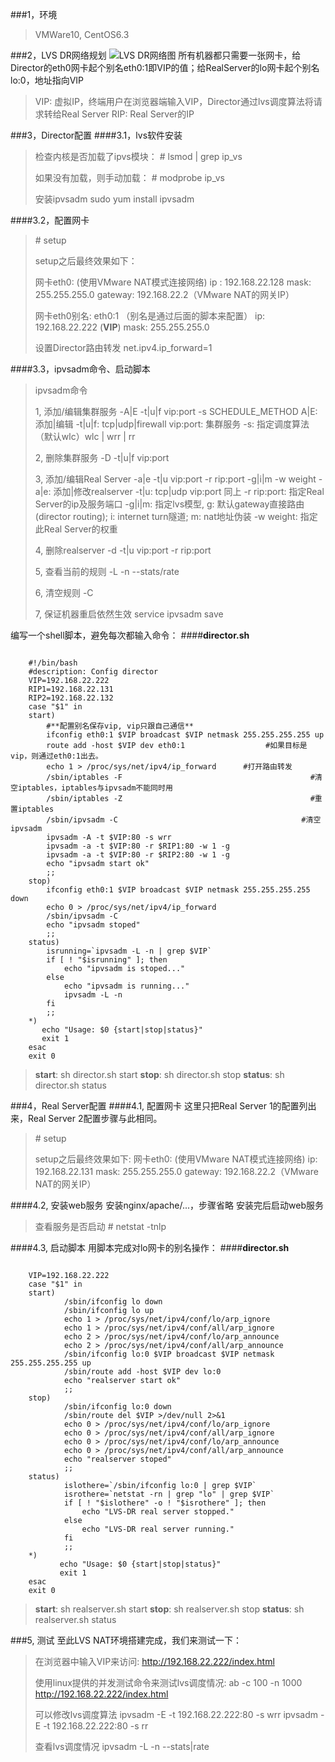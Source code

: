 ###1，环境
> VMWare10, CentOS6.3

###2，LVS DR网络规划
![LVS DR网络图](http://ww2.sinaimg.cn/large/6403b6a7gw1eozzkqynzwg20j70id74a.gif)
所有机器都只需要一张网卡，给Director的eth0网卡起个别名eth0:1即VIP的值；给RealServer的lo网卡起个别名lo:0，地址指向VIP
> VIP: 虚拟IP，终端用户在浏览器端输入VIP，Director通过lvs调度算法将请求转给Real Server
> RIP: Real Server的IP

###3，Director配置
####3.1，lvs软件安装
> 检查内核是否加载了ipvs模块：
> \# lsmod | grep ip_vs
> 
> 如果没有加载，则手动加载：
> \# modprobe ip_vs
> 
> 安装ipvsadm
> sudo yum install ipvsadm

####3.2，配置网卡
> \# setup
> 
> setup之后最终效果如下：
> 
> 网卡eth0:                           (使用VMware NAT模式连接网络)
> ip : 192.168.22.128
> mask: 255.255.255.0
> gateway: 192.168.22.2（VMware NAT的网关IP）
> 
> 网卡eth0别名: eth0:1  （别名是通过后面的脚本来配置）
> ip: 192.168.22.222                         (**VIP**)
> mask: 255.255.255.0
> 
> 设置Director路由转发
> net.ipv4.ip_forward=1

####3.3，ipvsadm命令、启动脚本
> ipvsadm命令
> 
> 1, 添加/编辑集群服务
> -A|E                   -t|u|f                vip:port               -s SCHEDULE_METHOD
> A|E: 添加|编辑
> -t|u|f: tcp|udp|firewall
> vip:port: 集群服务
> -s: 指定调度算法（默认wlc）wlc | wrr | rr
> 
> 2, 删除集群服务
> -D                    -t|u|f                vip:port
> 
> 3, 添加/编辑Real Server
> -a|e                  -t|u                  vip:port            -r rip:port         -g|i|m                   -w weight
> -a|e: 添加|修改realserver
> -t|u: tcp|udp
> vip:port 同上
> -r rip:port: 指定Real Server的ip及服务端口
> -g|i|m: 指定lvs模型, g: 默认gateway直接路由(director routing); i: internet turn隧道; m: nat地址伪装
> -w weight: 指定此Real Server的权重
> 
> 4, 删除realserver
> -d                  -t|u                  vip:port            -r rip:port
> 
> 5, 查看当前的规则
> -L      -n       --stats/rate
>
> 6, 清空规则
> -C
> 
> 7, 保证机器重启依然生效
> service ipvsadm save

编写一个shell脚本，避免每次都输入命令：
####**director.sh**
<pre><code>
	#!/bin/bash
	#description: Config director
	VIP=192.168.22.222
	RIP1=192.168.22.131
	RIP2=192.168.22.132
	case "$1" in
	start)
	    #**配置别名保存vip, vip只跟自己通信**
	    ifconfig eth0:1 $VIP broadcast $VIP netmask 255.255.255.255 up
	    route add -host $VIP dev eth0:1                  #如果目标是vip，则通过eth0:1出去。
	    echo 1 > /proc/sys/net/ipv4/ip_forward      #打开路由转发
	    /sbin/iptables -F                                          #清空iptables，iptables与ipvsadm不能同时用
	    /sbin/iptables -Z                                          #重置iptables
	    /sbin/ipvsadm -C                                         #清空ipvsadm
	    ipvsadm -A -t $VIP:80 -s wrr
	    ipvsadm -a -t $VIP:80 -r $RIP1:80 -w 1 -g
	    ipvsadm -a -t $VIP:80 -r $RIP2:80 -w 1 -g
	    echo "ipvsadm start ok"
	    ;;
	stop)
	    ifconfig eth0:1 $VIP broadcast $VIP netmask 255.255.255.255 down
	    echo 0 > /proc/sys/net/ipv4/ip_forward
	    /sbin/ipvsadm -C
	    echo "ipvsadm stoped"
	    ;;
	status)
	    isrunning=`ipvsadm -L -n | grep $VIP`
	    if [ ! "$isrunning" ]; then
	        echo "ipvsadm is stoped..."
	    else
	        echo "ipvsadm is running..."
	        ipvsadm -L -n
	    fi
	    ;;
	*)
	   echo "Usage: $0 {start|stop|status}"
	   exit 1
	esac
	exit 0
</code></pre>

> **start**:  sh director.sh start
> **stop**:   sh director.sh stop
> **status**: sh director.sh status

###4，Real Server配置
####4.1, 配置网卡
这里只把Real Server 1的配置列出来，Real Server 2配置步骤与此相同。
> \# setup
> 
> setup之后最终效果如下:
> 网卡eth0: (使用VMware NAT模式连接网络) 
> ip: 192.168.22.131
> mask: 255.255.255.0
> gateway: 192.168.22.2（VMware NAT的网关IP）

####4.2, 安装web服务
安装nginx/apache/...，步骤省略
安装完后启动web服务
> 查看服务是否启动
> \# netstat -tnlp

####4.3, 启动脚本
用脚本完成对lo网卡的别名操作：
####**director.sh**
<pre><code>
	VIP=192.168.22.222
	case "$1" in
	start)
	        /sbin/ifconfig lo down
	        /sbin/ifconfig lo up
	        echo 1 > /proc/sys/net/ipv4/conf/lo/arp_ignore
	        echo 1 > /proc/sys/net/ipv4/conf/all/arp_ignore
	        echo 2 > /proc/sys/net/ipv4/conf/lo/arp_announce
	        echo 2 > /proc/sys/net/ipv4/conf/all/arp_announce
	        /sbin/ifconfig lo:0 $VIP broadcast $VIP netmask 255.255.255.255 up
	        /sbin/route add -host $VIP dev lo:0
	        echo "realserver start ok"
	        ;;
	stop)
	        /sbin/ifconfig lo:0 down
	        /sbin/route del $VIP >/dev/null 2>&1
	        echo 0 > /proc/sys/net/ipv4/conf/lo/arp_ignore
	        echo 0 > /proc/sys/net/ipv4/conf/all/arp_ignore
	        echo 0 > /proc/sys/net/ipv4/conf/lo/arp_announce
	        echo 0 > /proc/sys/net/ipv4/conf/all/arp_announce
	        echo "realserver stoped"
	        ;;
	status)
	        islothere=`/sbin/ifconfig lo:0 | grep $VIP`
	        isrothere=`netstat -rn | grep "lo" | grep $VIP`
	        if [ ! "$islothere" -o ! "$isrothere" ]; then
	            echo "LVS-DR real server stopped."
	        else
	            echo "LVS-DR real server running."
	        fi
	        ;;
	*)
	       echo "Usage: $0 {start|stop|status}"
	       exit 1
	esac
	exit 0
</code></pre>

> **start**:  sh realserver.sh start
> **stop**:   sh realserver.sh stop
> **status**: sh realserver.sh status

###5, 测试
至此LVS NAT环境搭建完成，我们来测试一下：
> 在浏览器中输入VIP来访问:
> http://192.168.22.222/index.html
> 
> 使用linux提供的并发测试命令来测试lvs调度情况:
> ab -c 100 -n 1000 http://192.168.22.222/index.html
>
> 可以修改lvs调度算法
> ipvsadm -E -t 192.168.22.222:80 -s wrr
> ipvsadm -E -t 192.168.22.222:80 -s rr
> 
> 查看lvs调度情况
> ipvsadm -L -n --stats|rate
